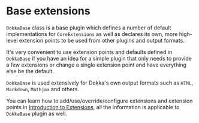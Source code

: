 # Base extensions

`DokkaBase` class is a base plugin which defines a number of default implementations for `CoreExtensions` as well as
declares its own, more high-level extension points to be used from other plugins and output formats.

It's very convenient to use extension points and defaults defined in `DokkaBase` if you have an idea for a simple
plugin that only needs to provide a few extensions or change a single extension point and have everything else be the
default.

`DokkaBase` is used extensively for Dokka's own output formats such as `HTML`, `Markdown`, `Mathjax` and others.

You can learn how to add/use/override/configure extensions and extension points in
[Introduction to Extensions](introduction.md), all the information is applicable to `DokkaBase` plugin as well.

